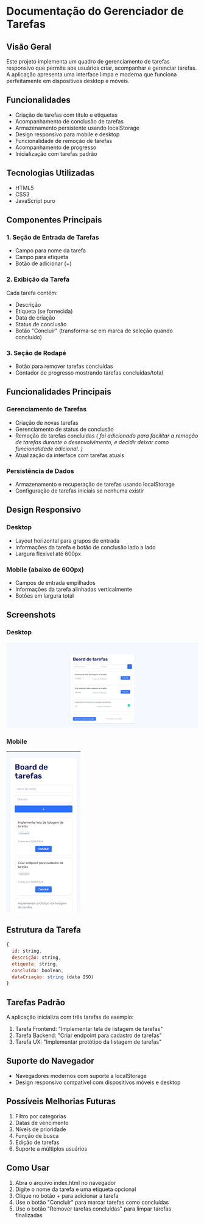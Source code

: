 # Documentação do Gerenciador de Tarefas

## Visão Geral
Este projeto implementa um quadro de gerenciamento de tarefas responsivo que permite aos usuários criar, acompanhar e gerenciar tarefas. A aplicação apresenta uma interface limpa e moderna que funciona perfeitamente em dispositivos desktop e móveis.

## Funcionalidades
- Criação de tarefas com título e etiquetas
- Acompanhamento de conclusão de tarefas
- Armazenamento persistente usando localStorage
- Design responsivo para mobile e desktop
- Funcionalidade de remoção de tarefas
- Acompanhamento de progresso
- Inicialização com tarefas padrão

## Tecnologias Utilizadas
- HTML5
- CSS3
- JavaScript puro

## Componentes Principais

### 1. Seção de Entrada de Tarefas
- Campo para nome da tarefa
- Campo para etiqueta
- Botão de adicionar (+)

### 2. Exibição da Tarefa
Cada tarefa contém:
- Descrição
- Etiqueta (se fornecida)
- Data de criação
- Status de conclusão
- Botão "Concluir" (transforma-se em marca de seleção quando concluído)

### 3. Seção de Rodapé
- Botão para remover tarefas concluídas
- Contador de progresso mostrando tarefas concluídas/total

## Funcionalidades Principais

### Gerenciamento de Tarefas
- Criação de novas tarefas
- Gerenciamento de status de conclusão
- Remoção de tarefas concluídas *( foi adicionado para facilitar a remoção  de tarefas durante o desenvolvimento, e decidir deixar como funcionalidade adicional. )* 
- Atualização da interface com tarefas atuais

### Persistência de Dados
- Armazenamento e recuperação de tarefas usando localStorage
- Configuração de tarefas iniciais se nenhuma existir

## Design Responsivo

### Desktop
- Layout horizontal para grupos de entrada
- Informações da tarefa e botão de conclusão lado a lado
- Largura flexível até 600px

### Mobile (abaixo de 600px)
- Campos de entrada empilhados
- Informações da tarefa alinhadas verticalmente
- Botões em largura total

## Screenshots
### Desktop 
![alt text](<Projeto Desktop.png>)

### Mobile
![alt text](<Projeto Mobile.png>)

## Estrutura da Tarefa
```javascript
{
  id: string,
  descrição: string,
  etiqueta: string,
  concluída: boolean,
  dataCriação: string (data ISO)
}
```

## Tarefas Padrão
A aplicação inicializa com três tarefas de exemplo:
1. Tarefa Frontend: "Implementar tela de listagem de tarefas"
2. Tarefa Backend: "Criar endpoint para cadastro de tarefas"
3. Tarefa UX: "Implementar protótipo da listagem de tarefas"

## Suporte do Navegador
- Navegadores modernos com suporte a localStorage
- Design responsivo compatível com dispositivos móveis e desktop

## Possíveis Melhorias Futuras
1. Filtro por categorias
2. Datas de vencimento
3. Níveis de prioridade
4. Função de busca
5. Edição de tarefas
6. Suporte a múltiplos usuários

## Como Usar
1. Abra o arquivo index.html no navegador
2. Digite o nome da tarefa e uma etiqueta opcional
3. Clique no botão + para adicionar a tarefa
4. Use o botão "Concluir" para marcar tarefas como concluídas
5. Use o botão "Remover tarefas concluídas" para limpar tarefas finalizadas